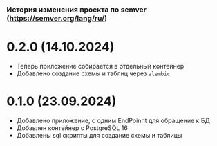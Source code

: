 ### История изменения проекта по semver (https://semver.org/lang/ru/)

# 0.2.0 (14.10.2024)
- Теперь приложение собирается в отдельный контейнер
- Добавлено создание схемы и таблиц через `alembic`
# 0.1.0 (23.09.2024)
- Добавлено приложение, с одним EndPoinnt для обращение к БД
- Добавлен контейнер с PostgreSQL 16
- Добавлены sql скрипты для создание схемы и таблицы